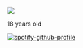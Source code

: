 ![](https://komarev.com/ghpvc/?username=yaorijuana&color=000000&label=witnesses&base=1000) 

18 years old


[![spotify-github-profile](https://spotify-github-profile.kittinanx.com/api/view?uid=31ras742ipljomjwo7h6ikzmc2wu&cover_image=true&theme=default&show_offline=false&background_color=121212&interchange=true&bar_color_cover=false&bar_color=121212)](https://spotify-github-profile.kittinanx.com/api/view?uid=31ras742ipljomjwo7h6ikzmc2wu&redirect=true)
